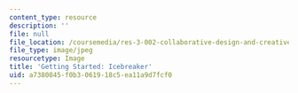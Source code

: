 ```yaml
---
content_type: resource
description: ''
file: null
file_location: /coursemedia/res-3-002-collaborative-design-and-creative-expression-with-arduino-microcontrollers-january-iap-2017/a7380845f0b3061918c5ea11a9d7fcf0_GettingStartedIcebreaker.jpg
file_type: image/jpeg
resourcetype: Image
title: 'Getting Started: Icebreaker'
uid: a7380845-f0b3-0619-18c5-ea11a9d7fcf0
---
```

